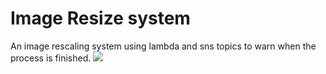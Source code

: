 # Image Resize system
An image rescaling system using lambda and sns topics to warn when the process is finished.
![](https://miro.medium.com/v2/resize:fit:720/format:webp/1*lE4v7YnLst-7FewSYDKevQ.png)
